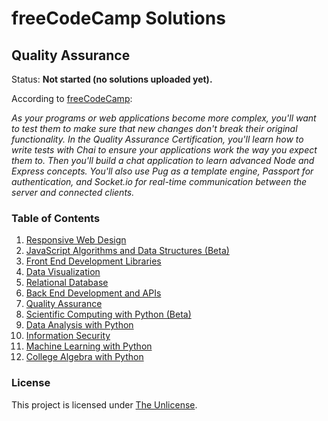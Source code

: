 # freeCodeCamp Solutions
## Quality Assurance
Status: <strong>Not started (no solutions uploaded yet).</strong>

According to [freeCodeCamp](https://www.freecodecamp.org/learn/quality-assurance/):

*As your programs or web applications become more complex, you'll want to test them to make sure that new changes don't break their original functionality. In the Quality Assurance Certification, you'll learn how to write tests with Chai to ensure your applications work the way you expect them to. Then you'll build a chat application to learn advanced Node and Express concepts. You'll also use Pug as a template engine, Passport for authentication, and Socket.io for real-time communication between the server and connected clients.*

### Table of Contents
1. [Responsive Web Design](/responsive-web-design)
2. [JavaScript Algorithms and Data Structures (Beta)](/javascript-algorithms-and-data-structures-v8)
3. [Front End Development Libraries](/front-end-development-libraries)
4. [Data Visualization](/data-visualization)
5. [Relational Database](/relational-database)
6. [Back End Development and APIs](/back-end-development-and-apis)
7. [Quality Assurance](/quality-assurance)
8. [Scientific Computing with Python (Beta)](/scientific-computing-with-python)
9. [Data Analysis with Python](/data-analysis-with-python)
10. [Information Security](/information-security)
11. [Machine Learning with Python](/machine-learning-with-python)
12. [College Algebra with Python](/college-algebra-with-python)

### License
This project is licensed under [The Unlicense](/LICENSE).
